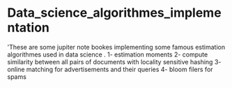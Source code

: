 # Data_science_algorithmes_implementation
'These are some jupiter note bookes implementing some famous estimation algorithmes used in data science .
1- estimation moments
2- compute similarity between all pairs of documents with locality sensitive hashing
3- online matching for advertisements and their queries 
4- bloom filers for spams 
